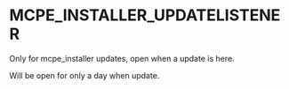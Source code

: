 # MCPE_INSTALLER_UPDATELISTENER

Only for mcpe_installer updates, open when a update is here.

Will be open for only a day when update.
